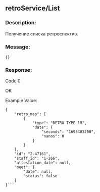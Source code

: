 ## retroService/List

### Description:
Получение списка ретроспектив.

### Message:
```
{}
```
### Response:

Code 0

OK

Example Value:

```
{
    "retro_map": [
        {
            "type": "RETRO_TYPE_1M",
            "date": {
                "seconds": "1693483200",
                "nanos": 0
            }
        }
    ],
    "id": "2-47161",
    "staff_id": "1-266",
    "attestation_date": null,
    "meet": {
        "date": null,
        "status": false
    }
}```
